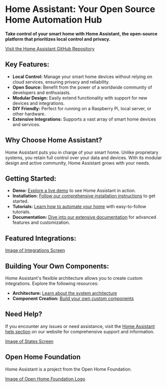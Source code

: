 # Home Assistant: Your Open Source Home Automation Hub

**Take control of your smart home with Home Assistant, the open-source platform that prioritizes local control and privacy.**

[Visit the Home Assistant GitHub Repository](https://github.com/home-assistant/core)

## Key Features:

*   **Local Control:** Manage your smart home devices without relying on cloud services, ensuring privacy and reliability.
*   **Open Source:** Benefit from the power of a worldwide community of developers and enthusiasts.
*   **Modular Design:** Easily extend functionality with support for new devices and integrations.
*   **DIY Friendly:** Perfect for running on a Raspberry Pi, local server, or other hardware.
*   **Extensive Integrations:**  Supports a vast array of smart home devices and services.

## Why Choose Home Assistant?

Home Assistant puts you in charge of your smart home. Unlike proprietary systems, you retain full control over your data and devices. With its modular design and active community, Home Assistant grows with your needs.

## Getting Started:

*   **Demo:** [Explore a live demo](https://demo.home-assistant.io) to see Home Assistant in action.
*   **Installation:** [Follow our comprehensive installation instructions](https://home-assistant.io/getting-started/) to get started.
*   **Tutorials:** [Learn how to automate your home](https://home-assistant.io/getting-started/automation/) with easy-to-follow tutorials.
*   **Documentation:** [Dive into our extensive documentation](https://home-assistant.io/docs/) for advanced features and customization.

## Featured Integrations:

[Image of Integrations Screen](https://raw.githubusercontent.com/home-assistant/core/dev/.github/assets/screenshot-integrations.png)

##  Building Your Own Components:

Home Assistant's flexible architecture allows you to create custom integrations. Explore the following resources:

*   **Architecture:** [Learn about the system architecture](https://developers.home-assistant.io/docs/architecture_index/)
*   **Component Creation:** [Build your own custom components](https://developers.home-assistant.io/docs/creating_component_index/)

## Need Help?

If you encounter any issues or need assistance, visit the [Home Assistant help section](https://home-assistant.io/help/) on our website for comprehensive support and information.

[Image of States Screen](https://raw.githubusercontent.com/home-assistant/core/dev/.github/assets/screenshot-states.png)

##  Open Home Foundation

Home Assistant is a project from the Open Home Foundation.

[Image of Open Home Foundation Logo](https://www.openhomefoundation.org/badges/home-assistant.png)